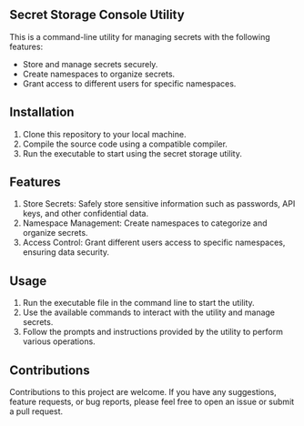 ## Secret Storage Console Utility

This is a command-line utility for managing secrets with the following features:

- Store and manage secrets securely.
- Create namespaces to organize secrets.
- Grant access to different users for specific namespaces.

## Installation
1. Clone this repository to your local machine.
2. Compile the source code using a compatible compiler.
3. Run the executable to start using the secret storage utility.

## Features
1. Store Secrets: Safely store sensitive information such as passwords, API keys, and other confidential data.
2. Namespace Management: Create namespaces to categorize and organize secrets.
3. Access Control: Grant different users access to specific namespaces, ensuring data security.

## Usage
1. Run the executable file in the command line to start the utility.
2. Use the available commands to interact with the utility and manage secrets.
3. Follow the prompts and instructions provided by the utility to perform various operations.

## Contributions
Contributions to this project are welcome. If you have any suggestions, feature requests, or bug reports, please feel free to open an issue or submit a pull request.
